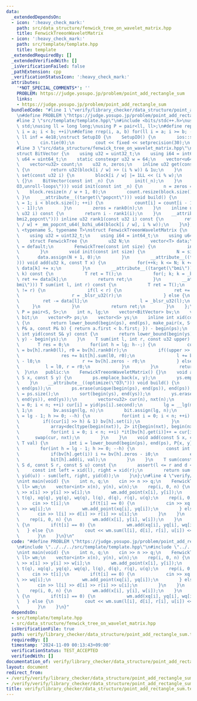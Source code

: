 ```yaml
---
data:
  _extendedDependsOn:
  - icon: ':heavy_check_mark:'
    path: src/data_structure/fenwick_tree_on_wavelet_matrix.hpp
    title: FenwickTreeonWaveletMatrix
  - icon: ':heavy_check_mark:'
    path: src/template/template.hpp
    title: template
  _extendedRequiredBy: []
  _extendedVerifiedWith: []
  _isVerificationFailed: false
  _pathExtension: cpp
  _verificationStatusIcon: ':heavy_check_mark:'
  attributes:
    '*NOT_SPECIAL_COMMENTS*': ''
    PROBLEM: https://judge.yosupo.jp/problem/point_add_rectangle_sum
    links:
    - https://judge.yosupo.jp/problem/point_add_rectangle_sum
  bundledCode: "#line 1 \"verify/library_checker/data_structure/point_add_rectangle_sum.test.cpp\"\
    \n#define PROBLEM \"https://judge.yosupo.jp/problem/point_add_rectangle_sum\"\n\
    #line 2 \"src/template/template.hpp\"\n#include <bits/stdc++.h>\nusing namespace\
    \ std;\nusing ll = long long;\nusing P = pair<ll, ll>;\n#define rep(i, a, b) for(ll\
    \ i = a; i < b; ++i)\n#define rrep(i, a, b) for(ll i = a; i >= b; --i)\nconstexpr\
    \ ll inf = 4e18;\nstruct SetupIO {\n    SetupIO() {\n        ios::sync_with_stdio(0);\n\
    \        cin.tie(0);\n        cout << fixed << setprecision(30);\n    }\n} setup_io;\n\
    #line 3 \"src/data_structure/fenwick_tree_on_wavelet_matrix.hpp\"\n#include <immintrin.h>\n\
    struct BitVector {\n    using u32 = uint32_t;\n    using i64 = int64_t;\n    using\
    \ u64 = uint64_t;\n    static constexpr u32 w = 64;\n    vector<u64> block;\n\
    \    vector<u32> count;\n    u32 n, zeros;\n    inline u32 get(const u32 i) const\
    \ {\n        return u32(block[i / w] >> (i % w)) & 1u;\n    }\n    inline void\
    \ set(const u32 i) {\n        block[i / w] |= 1LL << (i % w);\n    }\n    BitVector()\
    \ {}\n    BitVector(const int _n) {\n        init(_n);\n    }\n    __attribute__((optimize(\"\
    O3,unroll-loops\"))) void init(const int _n) {\n        n = zeros = _n;\n    \
    \    block.resize(n / w + 1, 0);\n        count.resize(block.size(), 0);\n   \
    \ }\n    __attribute__((target(\"popcnt\"))) void build() {\n        for(u32 i\
    \ = 1; i < block.size(); ++i) {\n            count[i] = count[i - 1] + _mm_popcnt_u64(block[i\
    \ - 1]);\n        }\n        zeros = rank0(n);\n    }\n    inline u32 rank0(const\
    \ u32 i) const {\n        return i - rank1(i);\n    }\n    __attribute__((target(\"\
    bmi2,popcnt\"))) inline u32 rank1(const u32 i) const {\n        return count[i\
    \ / w] + _mm_popcnt_u64(_bzhi_u64(block[i / w], i % w));\n    }\n};\ntemplate\
    \ <typename S, typename T>\nstruct FenwickTreeonWaveletMatrix {\n   private:\n\
    \    using u32 = uint32_t;\n    using i64 = int64_t;\n    using u64 = uint64_t;\n\
    \    struct FenwickTree {\n        u32 N;\n        vector<T> data;\n        FenwickTree()\
    \ = default;\n        FenwickTree(const int size) {\n            init(size);\n\
    \        }\n        void init(const int size) {\n            N = size;\n     \
    \       data.assign(N + 1, 0);\n        }\n        __attribute__((target(\"bmi\"\
    ))) void add(u32 k, const T x) {\n            for(++k; k <= N; k += _blsi_u32(k))\
    \ data[k] += x;\n        }\n        __attribute__((target(\"bmi\"))) T sum(u32\
    \ k) const {\n            T ret = T();\n            for(; k; k = _blsr_u32(k))\
    \ ret += data[k];\n            return ret;\n        }\n        __attribute__((target(\"\
    bmi\"))) T sum(int l, int r) const {\n            T ret = T();\n            while(l\
    \ != r) {\n                if(l < r) {\n                    ret += data[r];\n\
    \                    r = _blsr_u32(r);\n                } else {\n           \
    \         ret -= data[l];\n                    l = _blsr_u32(l);\n           \
    \     }\n            }\n            return ret;\n        }\n    };\n    using\
    \ P = pair<S, S>;\n    int n, lg;\n    vector<BitVector> bv;\n    vector<FenwickTree>\
    \ bit;\n    vector<P> ps;\n    vector<S> ys;\n    inline int xid(const S& x) const\
    \ {\n        return lower_bound(begin(ps), end(ps), make_pair(x, S()), [](const\
    \ P& a, const P& b) { return a.first < b.first; }) - begin(ps);\n    }\n    inline\
    \ int yid(const S& y) const {\n        return lower_bound(begin(ys), end(ys),\
    \ y) - begin(ys);\n    }\n    T sum(int l, int r, const u32 upper) const {\n \
    \       T res = 0;\n        for(int h = lg; h--;) {\n            const int l0\
    \ = bv[h].rank0(l), r0 = bv[h].rank0(r);\n            if((upper >> h) & 1) {\n\
    \                res += bit[h].sum(l0, r0);\n                l += bv[h].zeros\
    \ - l0;\n                r += bv[h].zeros - r0;\n            } else {\n      \
    \          l = l0, r = r0;\n            }\n        }\n        return res;\n  \
    \  }\n\n   public:\n    FenwickTreeonWaveletMatrix() {}\n    void add_point(const\
    \ S x, const S y) {\n        ps.emplace_back(x, y);\n        ys.emplace_back(y);\n\
    \    }\n    __attribute__((optimize(\"O3\"))) void build() {\n        sort(begin(ps),\
    \ end(ps));\n        ps.erase(unique(begin(ps), end(ps)), end(ps));\n        n\
    \ = ps.size();\n        sort(begin(ys), end(ys));\n        ys.erase(unique(begin(ys),\
    \ end(ys)), end(ys));\n        vector<u32> cur(n), nxt(n);\n        for(int i\
    \ = 0; i < n; ++i) cur[i] = yid(ps[i].second);\n        lg = __lg(max(n, 1)) +\
    \ 1;\n        bv.assign(lg, n);\n        bit.assign(lg, n);\n        for(int h\
    \ = lg - 1; h >= 0; --h) {\n            for(int i = 0; i < n; ++i) {\n       \
    \         if((cur[i] >> h) & 1) bv[h].set(i);\n            }\n            bv[h].build();\n\
    \            array<decltype(begin(nxt)), 2> it{begin(nxt), begin(nxt) + bv[h].zeros};\n\
    \            for(int i = 0; i < n; ++i) *it[bv[h].get(i)]++ = cur[i];\n      \
    \      swap(cur, nxt);\n        }\n    }\n    void add(const S x, const S y, const\
    \ T val) {\n        int i = lower_bound(begin(ps), end(ps), P{x, y}) - begin(ps);\n\
    \        for(int h = lg - 1; h >= 0; --h) {\n            const int i0 = bv[h].rank0(i);\n\
    \            if(bv[h].get(i)) i += bv[h].zeros - i0;\n            else i = i0;\n\
    \            bit[h].add(i, val);\n        }\n    }\n    T sum(const S l, const\
    \ S d, const S r, const S u) const {\n        assert(l <= r and d <= u);\n   \
    \     const int left = xid(l), right = xid(r);\n        return sum(left, right,\
    \ yid(u)) - sum(left, right, yid(d));\n    }\n};\n#line 4 \"verify/library_checker/data_structure/point_add_rectangle_sum.test.cpp\"\
    \nint main(void) {\n    int n, q;\n    cin >> n >> q;\n    FenwickTreeonWaveletMatrix<int,\
    \ ll> wm;\n    vector<int> x(n), y(n), w(n);\n    rep(i, 0, n) {\n        cin\
    \ >> x[i] >> y[i] >> w[i];\n        wm.add_point(x[i], y[i]);\n    }\n    vector<int>\
    \ t(q), xq(q), yq(q), wq(q), l(q), d(q), r(q), u(q);\n    rep(i, 0, q) {\n   \
    \     cin >> t[i];\n        if(t[i] == 0) {\n            cin >> xq[i] >> yq[i]\
    \ >> wq[i];\n            wm.add_point(xq[i], yq[i]);\n        } else {\n     \
    \       cin >> l[i] >> d[i] >> r[i] >> u[i];\n        }\n    }\n    wm.build();\n\
    \    rep(i, 0, n) {\n        wm.add(x[i], y[i], w[i]);\n    }\n    rep(i, 0, q)\
    \ {\n        if(t[i] == 0) {\n            wm.add(xq[i], yq[i], wq[i]);\n     \
    \   } else {\n            cout << wm.sum(l[i], d[i], r[i], u[i]) << '\\n';\n \
    \       }\n    }\n}\n"
  code: "#define PROBLEM \"https://judge.yosupo.jp/problem/point_add_rectangle_sum\"\
    \n#include \"../../../src/template/template.hpp\"\n#include \"../../../src/data_structure/fenwick_tree_on_wavelet_matrix.hpp\"\
    \nint main(void) {\n    int n, q;\n    cin >> n >> q;\n    FenwickTreeonWaveletMatrix<int,\
    \ ll> wm;\n    vector<int> x(n), y(n), w(n);\n    rep(i, 0, n) {\n        cin\
    \ >> x[i] >> y[i] >> w[i];\n        wm.add_point(x[i], y[i]);\n    }\n    vector<int>\
    \ t(q), xq(q), yq(q), wq(q), l(q), d(q), r(q), u(q);\n    rep(i, 0, q) {\n   \
    \     cin >> t[i];\n        if(t[i] == 0) {\n            cin >> xq[i] >> yq[i]\
    \ >> wq[i];\n            wm.add_point(xq[i], yq[i]);\n        } else {\n     \
    \       cin >> l[i] >> d[i] >> r[i] >> u[i];\n        }\n    }\n    wm.build();\n\
    \    rep(i, 0, n) {\n        wm.add(x[i], y[i], w[i]);\n    }\n    rep(i, 0, q)\
    \ {\n        if(t[i] == 0) {\n            wm.add(xq[i], yq[i], wq[i]);\n     \
    \   } else {\n            cout << wm.sum(l[i], d[i], r[i], u[i]) << '\\n';\n \
    \       }\n    }\n}"
  dependsOn:
  - src/template/template.hpp
  - src/data_structure/fenwick_tree_on_wavelet_matrix.hpp
  isVerificationFile: true
  path: verify/library_checker/data_structure/point_add_rectangle_sum.test.cpp
  requiredBy: []
  timestamp: '2024-11-09 00:13:43+09:00'
  verificationStatus: TEST_ACCEPTED
  verifiedWith: []
documentation_of: verify/library_checker/data_structure/point_add_rectangle_sum.test.cpp
layout: document
redirect_from:
- /verify/verify/library_checker/data_structure/point_add_rectangle_sum.test.cpp
- /verify/verify/library_checker/data_structure/point_add_rectangle_sum.test.cpp.html
title: verify/library_checker/data_structure/point_add_rectangle_sum.test.cpp
---
```

